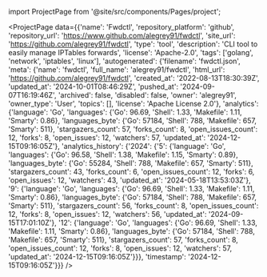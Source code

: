 
import ProjectPage from '@site/src/components/Pages/project';

<ProjectPage
    data={{'name': 'Fwdctl', 'repository_platform': 'github', 'repository_url': 'https://www.github.com/alegrey91/fwdctl', 'site_url': 'https://github.com/alegrey91/fwdctl', 'type': 'tool', 'description': 'CLI tool to easily manage IPTables forwards', 'license': 'Apache-2.0', 'tags': ['golang', 'network', 'iptables', 'linux'], 'autogenerated': {'filename': 'fwdctl.json', 'meta': {'name': 'fwdctl', 'full_name': 'alegrey91/fwdctl', 'html_url': 'https://github.com/alegrey91/fwdctl', 'created_at': '2022-08-13T18:30:39Z', 'updated_at': '2024-10-01T08:46:29Z', 'pushed_at': '2024-09-07T16:19:46Z', 'archived': false, 'disabled': false, 'owner': 'alegrey91', 'owner_type': 'User', 'topics': [], 'license': 'Apache License 2.0'}, 'analytics': {'language': 'Go', 'languages': {'Go': 96.69, 'Shell': 1.33, 'Makefile': 1.11, 'Smarty': 0.86}, 'languages_byte': {'Go': 57184, 'Shell': 788, 'Makefile': 657, 'Smarty': 511}, 'stargazers_count': 57, 'forks_count': 8, 'open_issues_count': 12, 'forks': 8, 'open_issues': 12, 'watchers': 57, 'updated_at': '2024-12-15T09:16:05Z'}, 'analytics_history': {'2024': {'5': {'language': 'Go', 'languages': {'Go': 96.58, 'Shell': 1.38, 'Makefile': 1.15, 'Smarty': 0.89}, 'languages_byte': {'Go': 55284, 'Shell': 788, 'Makefile': 657, 'Smarty': 511}, 'stargazers_count': 43, 'forks_count': 6, 'open_issues_count': 12, 'forks': 6, 'open_issues': 12, 'watchers': 43, 'updated_at': '2024-05-18T13:53:03Z'}, '9': {'language': 'Go', 'languages': {'Go': 96.69, 'Shell': 1.33, 'Makefile': 1.11, 'Smarty': 0.86}, 'languages_byte': {'Go': 57184, 'Shell': 788, 'Makefile': 657, 'Smarty': 511}, 'stargazers_count': 56, 'forks_count': 8, 'open_issues_count': 12, 'forks': 8, 'open_issues': 12, 'watchers': 56, 'updated_at': '2024-09-15T17:01:10Z'}, '12': {'language': 'Go', 'languages': {'Go': 96.69, 'Shell': 1.33, 'Makefile': 1.11, 'Smarty': 0.86}, 'languages_byte': {'Go': 57184, 'Shell': 788, 'Makefile': 657, 'Smarty': 511}, 'stargazers_count': 57, 'forks_count': 8, 'open_issues_count': 12, 'forks': 8, 'open_issues': 12, 'watchers': 57, 'updated_at': '2024-12-15T09:16:05Z'}}}, 'timestamp': '2024-12-15T09:16:05Z'}}}
/>
